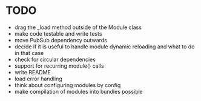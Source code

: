 # TODO

* drag the _load method outside of the Module class
* make code testable and write tests
* move PubSub dependency outwards
* decide if it is useful to handle module dynamic reloading and what to do in that case
* check for circular dependencies
* support for recurring module() calls
* write README
* load error handling
* think about configuring modules by config
* make compilation of modules into bundles possible
